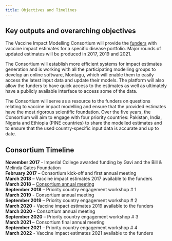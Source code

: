 ```yaml
---
title: Objectives and Timelines
---
```


## Key outputs and overarching objectives

The Vaccine Impact Modelling Consortium will provide the [funders](/partners/) with vaccine impact estimates for a specific disease portfolio. Major rounds of updated estimates will be produced in 2017, 2019 and 2021.

The Consortium will establish more efficient systems for impact estimates generation and is working with all the participating modelling groups to develop an online software, Montagu, which will enable them to easily access the latest input data and update their models. The platform will also allow the funders to have quick access to the estimates as well as ultimately have a publicly available interface to access some of the data.

The Consortium will serve as a resource to the funders on questions relating to vaccine impact modelling and ensure that the provided estimates have the most rigorous scientific foundation. Over the five years, the Consortium will aim to engage with four priority countries: Pakistan, India, Nigeria and Ethiopia (PINE countries) to share the modelled estimates and to ensure that the used country-specific input data is accurate and up to date.

## Consortium Timeline

**November 2017** - Imperial College awarded funding by Gavi and the Bill & Melinda Gates Foundation  
**February 2017** – Consortium kick-off and first annual meeting  
**March 2018** – Vaccine impact estimates 2017 available to the funders  
**March 2018** – [Consortium annual meeting](/resources/VIMC_consortium_annual_meeting_report_2017.pdf)  
**September 2018** – Priority country engagement workshop # 1  
**March 2019** - Consortium annual meeting  
**September 2019** – Priority country engagement workshop # 2  
**March 2020** - Vaccine impact estimates 2019 available to the funders  
**March 2020** - Consortium annual meeting  
**September 2020** – Priority country engagement workshop # 3  
**March 2021** – Consortium final annual meeting  
**September 2021** – Priority country engagement workshop # 4  
**March 2022** - Vaccine impact estimates 2021 available to the funders  
